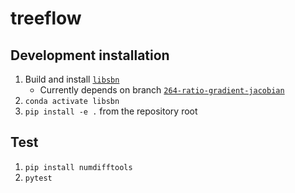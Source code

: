 # treeflow

## Development installation

1. Build and install [`libsbn`](https://github.com/phylovi/libsbn)
    * Currently depends on branch [`264-ratio-gradient-jacobian`]([https://github.com/phylovi/libsbn/tree/264-ratio-gradient-jacobian])
2. `conda activate libsbn`
3. `pip install -e .` from the repository root

## Test

1. `pip install numdifftools`
2. `pytest`

